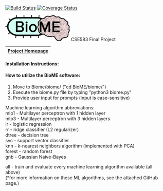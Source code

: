 [![Build Status](https://travis-ci.com/kmherman/BioME.svg?token=ohrxcRT21DKp2pFP6NqQ&branch=main)](https://travis-ci.com/kmherman/BioME) [![Coverage Status](https://coveralls.io/repos/github/kmherman/BioME/badge.svg?branch=main)](https://coveralls.io/github/kmherman/BioME?branch=main)

<img src="https://github.com/kmherman/BioME/blob/main/doc/Biomelogo.png" width="200" />
CSE583 Final Project


|[Project Homepage](https://kmherman.github.io/BioME/)|
|---| 

#### Installation Instructions:
  
#### How to utilize the BioME software:
1. Move to Biome/biome/ ("cd BioME/biome/")
2. Execute the biome.py file by typing "python3 biome.py"
3. Provide user input for prompts (input is case-sensitive)

Machine learning algorithm abbreviations:  
mlp1 - Multilayer perceptron with 1 hidden layer  
mlp3 - Multilayer perceptron with 3 hidden layers  
lr - logistic regression  
rr - ridge classifier (L2 regularizer)  
dtree - decision tree  
svc - support vector classifier  
knn - k-nearest neighbors algorithm (implemented with PCA)  
forest - random forest  
gnb - Gaussian Naive-Bayes  
  
all - train and evaluate every machine learning algorithm available (all above)  
(*for more information on these ML algorithms, see the attached GitHub page.)  
